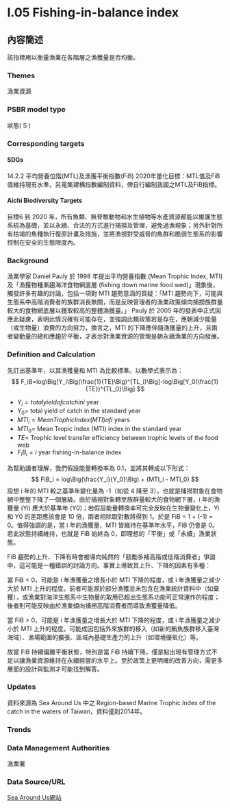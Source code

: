 # I.05 Fishing-in-balance index

<script type="text/javascript" src="http://cdn.mathjax.org/mathjax/latest/MathJax.js?config=TeX-AMS-MML_HTMLorMML"></script>

## 內容簡述
該指標用以衡量漁業在各階層之漁獲量是否均衡。

### Themes
漁業資源
### PSBR model type
狀態( S )
### Corresponding targets
#### SDGs
14.2.2 平均營養位階(MTL)及漁獲平衡指數(FiB) 2020年量化目標：MTL值及FiB值維持現有水準，另蒐集建構指數編制資料，俾自行編制我國之MTL及FiB指標。
#### Aichi Biodiversity Targets
目標6 到 2020 年，所有魚類、無脊椎動物和水生植物等水產資源都能以維護生態系統為基礎，並以永續、合法的方式進行捕撈及管理，避免過漁現象；另外針對所有枯竭的魚種執行復原計畫及措施，並將漁撈對受威脅的魚群和脆弱生態系的影響控制在安全的生態限度內。
### Background
漁業學家 Daniel Pauly 於 1998 年提出平均營養指數 (Mean Trophic Index, MTI) 及「漁獲物種漸趨海洋食物網底層 (fishing down marine food wed)」現象後，觸發許多有趣的討論，包括一項對 MTI 趨勢意涵的質疑：「MTI 趨勢向下，可能與生態系中高階消費者的族群消長無關，而是反映管理者的漁業政策傾向捕撈族群量較大的食物網底層以獲取較高的整體漁獲量。」 Pauly 於 2005 年的發表中正式回應此疑慮，表明此情況確有可能存在，並強調此類政策若是存在，應朝減少能量（或生物量）浪費的方向努力。換言之，MTI 的下降應伴隨漁獲量的上升，且兩者變動量的總和應趨於平衡，才表示對漁業資源的管理是朝永續漁業的方向發展。
### Definition and Calculation
先訂出基準年，以其漁獲量和 MTI 為比較標準。以數學式表示為： $$ F_iB=log\Big[Y_i\Big(\frac{1}{TE}\Big)^{TL_i}\Big]-log\Big[Y_0(\frac{1}{TE})^{TL_0}\Big] $$
* $Y_i= total yield of catch in i$ year
* $Y_0=$ total yield of catch in the standard year
* $MTI_i= Mean Trophic Index (MTI) of i$ years
* $MTI_0=$ Mean Tropic Index (MTI) index in the standard year
* $TE=$ Trophic level transfer efficiency between trophic levels of the food web
* $F_iB_i= i$ year fishing-in-balance index

為幫助讀者理解，我們假設能量轉換率為 0.1，並將其轉成以下形式： $$ FiB_i = log\Big(\frac{Y_i}{Y_0}\Big) + (MTI_i - MTI_0) $$ 設想 i 年的 MTI 較之基準年變化量為 -1（如從 4 降至 3），也就是捕撈對象在食物網中整整下降了一個層級。由於捕撈對象轉至族群量較大的食物網下層，i 年的漁獲量 (Yi) 應大於基準年 (Y0)；若假設能量轉換率可完全反映在生物量變化上，Yi 和 Y0 的差距應該會是 10 倍，兩者相除取對數將得到 1。於是 FiB = 1 + (-1) = 0。值得強調的是，當 i 年的漁獲量、MTI 皆維持在基準年水平，FiB 仍會是 0。若此狀態持續維持，也就是 FiB 始終為 0，即理想的「平衡」或「永續」漁業狀態。

FiB 趨勢的上升、下降有時會被導向純然的「鼓勵多補高階或低階消費者」爭論中，這可能是一種錯誤的討論方向。事實上導致其上升、下降的因素有多種：

當 FiB < 0，可能是 i 年漁獲量之增長小於 MTI 下降的程度，或 i 年漁獲量之減少大於 MTI 上升的程度。前者可能源於部分漁獲並未包含在漁業統計資料中（如棄獲），或漁業對海洋生態系中生物量的取用已超出生態系功能可正常運作的程度；後者則可能反映由於漁業傾向捕撈高階消費者而導致漁獲量降低。

當 FiB > 0，可能是 i 年漁獲量之增長大於 MTI 下降的程度，或 i 年漁獲量之減少小於 MTI 上升的程度。可能成因包括外來族群的移入（如新的鮪魚族群移入臺灣海域）、漁場範圍的擴張、區域內基礎生產力的上升（如環境優氧化）等。

故當 FiB 持續偏離平衡狀態，特別是當 FiB 持續下降，僅是點出現有管理方式不足以讓漁業資源維持在永續經營的水平上。至於政策上更明確的改善方向，需更多層面的設計與監測才可能找到解答。
### Updates
資料來源為 Sea Around Us 中之 Region-based Marine Trophic Index of the catch in the waters of Taiwan，資料僅到2014年。
### Trends
### Data Management Authorities
漁業署
### Data Source/URL
[Sea Around Us網站](http://www.seaaroundus.org/)
